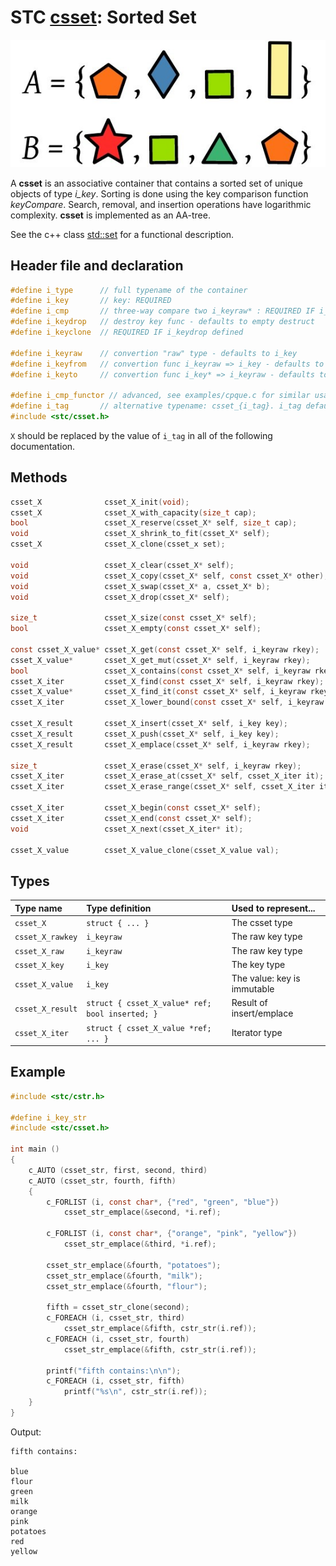 # STC [csset](../include/stc/csset.h): Sorted Set
![Set](pics/sset.jpg)

A **csset** is an associative container that contains a sorted set of unique objects of type *i_key*. Sorting is done using the key comparison function *keyCompare*. Search, removal, and insertion operations have logarithmic complexity. **csset** is implemented as an AA-tree.

See the c++ class [std::set](https://en.cppreference.com/w/cpp/container/set) for a functional description.

## Header file and declaration

```c
#define i_type      // full typename of the container
#define i_key       // key: REQUIRED
#define i_cmp       // three-way compare two i_keyraw* : REQUIRED IF i_keyraw is a non-integral type
#define i_keydrop   // destroy key func - defaults to empty destruct
#define i_keyclone  // REQUIRED IF i_keydrop defined

#define i_keyraw    // convertion "raw" type - defaults to i_key
#define i_keyfrom   // convertion func i_keyraw => i_key - defaults to plain copy
#define i_keyto     // convertion func i_key* => i_keyraw - defaults to plain copy

#define i_cmp_functor // advanced, see examples/cpque.c for similar usage.
#define i_tag       // alternative typename: csset_{i_tag}. i_tag defaults to i_val
#include <stc/csset.h>
```
`X` should be replaced by the value of `i_tag` in all of the following documentation.

## Methods

```c
csset_X              csset_X_init(void);
csset_X              csset_X_with_capacity(size_t cap);
bool                 csset_X_reserve(csset_X* self, size_t cap);
void                 csset_X_shrink_to_fit(csset_X* self);
csset_X              csset_X_clone(csset_x set);

void                 csset_X_clear(csset_X* self);
void                 csset_X_copy(csset_X* self, const csset_X* other);
void                 csset_X_swap(csset_X* a, csset_X* b);
void                 csset_X_drop(csset_X* self);                                             // destructor

size_t               csset_X_size(const csset_X* self);
bool                 csset_X_empty(const csset_X* self);

const csset_X_value* csset_X_get(const csset_X* self, i_keyraw rkey);                         // const get
csset_X_value*       csset_X_get_mut(csset_X* self, i_keyraw rkey);                           // return NULL if not found
bool                 csset_X_contains(const csset_X* self, i_keyraw rkey);
csset_X_iter         csset_X_find(const csset_X* self, i_keyraw rkey);
csset_X_value*       csset_X_find_it(const csset_X* self, i_keyraw rkey, csset_X_iter* out);  // return NULL if not found
csset_X_iter         csset_X_lower_bound(const csset_X* self, i_keyraw rkey);                 // find closest entry >= rkey

csset_X_result       csset_X_insert(csset_X* self, i_key key);
csset_X_result       csset_X_push(csset_X* self, i_key key);                                  // alias for insert()
csset_X_result       csset_X_emplace(csset_X* self, i_keyraw rkey);

size_t               csset_X_erase(csset_X* self, i_keyraw rkey);
csset_X_iter         csset_X_erase_at(csset_X* self, csset_X_iter it);                        // return iter after it
csset_X_iter         csset_X_erase_range(csset_X* self, csset_X_iter it1, csset_X_iter it2);  // return updated it2

csset_X_iter         csset_X_begin(const csset_X* self);
csset_X_iter         csset_X_end(const csset_X* self);
void                 csset_X_next(csset_X_iter* it);

csset_X_value        csset_X_value_clone(csset_X_value val);
```

## Types

| Type name          | Type definition                                   | Used to represent...        |
|:-------------------|:--------------------------------------------------|:----------------------------|
| `csset_X`          | `struct { ... }`                                  | The csset type              |
| `csset_X_rawkey`   | `i_keyraw`                                        | The raw key type            |
| `csset_X_raw`      | `i_keyraw`                                        | The raw key type            |
| `csset_X_key`      | `i_key`                                           | The key type                |
| `csset_X_value`    | `i_key        `                                   | The value: key is immutable |
| `csset_X_result`   | `struct { csset_X_value* ref; bool inserted; }`   | Result of insert/emplace    |
| `csset_X_iter`     | `struct { csset_X_value *ref; ... }`              | Iterator type               |

## Example
```c
#include <stc/cstr.h>

#define i_key_str
#include <stc/csset.h>

int main ()
{
    c_AUTO (csset_str, first, second, third)
    c_AUTO (csset_str, fourth, fifth)
    {
        c_FORLIST (i, const char*, {"red", "green", "blue"})
            csset_str_emplace(&second, *i.ref);

        c_FORLIST (i, const char*, {"orange", "pink", "yellow"})
            csset_str_emplace(&third, *i.ref);

        csset_str_emplace(&fourth, "potatoes");
        csset_str_emplace(&fourth, "milk");
        csset_str_emplace(&fourth, "flour");

        fifth = csset_str_clone(second);
        c_FOREACH (i, csset_str, third)
            csset_str_emplace(&fifth, cstr_str(i.ref));
        c_FOREACH (i, csset_str, fourth)
            csset_str_emplace(&fifth, cstr_str(i.ref));

        printf("fifth contains:\n\n");
        c_FOREACH (i, csset_str, fifth)
            printf("%s\n", cstr_str(i.ref));
    }
}
```
Output:
```
fifth contains:

blue
flour
green
milk
orange
pink
potatoes
red
yellow
```
